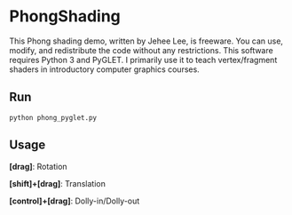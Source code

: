 # PhongShading

This Phong shading demo, written by Jehee Lee, is freeware. You can use, modify, and redistribute the code without any restrictions. This software requires Python 3 and PyGLET. I primarily use it to teach vertex/fragment shaders in introductory computer graphics courses.

## Run

```python phong_pyglet.py```

## Usage

**[drag]**: Rotation

**[shift]+[drag]**: Translation

**[control]+[drag]**: Dolly-in/Dolly-out
